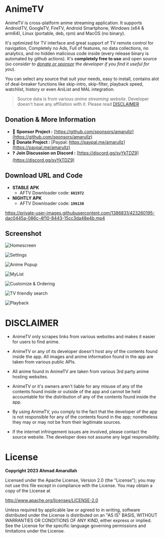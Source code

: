 # AnimeTV

AnimeTV is cross-platform anime streaming application. It supports AndroidTV, GoogleTV, FireTV, Android Smartphone, Windows (x64 & arm64), Linux (portable, deb, rpm) and MacOS (no binary).

It's optimized for TV interface and great support of TV remote control for navigation, Completely no Ads, Full of features, no data collections, no analytics, and no hidden malicious code inside (every release binary is automated by github actions). It's **completely free to use** and open source (*so consider to [donate or sponsor](#donation--more-information) the developer if you find it useful for you*).

You can select any source that suit your needs, easy to install, contains alot of deal-breaker functions like skip-intro, skip-filter, playback speed, watchlist, history or even AniList and MAL integration.

> Source data is from various *anime streaming website*. Developer doesn't have any affiliation with it. Please read [DISCLAIMER](#DISCLAIMER)

## Donation & More Information
- 💖 **Sponsor Project :** [https://github.com/sponsors/amarullz](https://github.com/sponsors/amarullz)
- 💝 **Donate Project :** [Paypal: https://paypal.me/amarullz](https://paypal.me/amarullz)
- ❓ **Join Discussion on Discord :**  [https://discord.gg/syYkTDZ9](https://discord.gg/syYkTDZ9)

## Download URL and Code
- **STABLE APK**
  - AFTV Downloader code: **`601972`**
- **NIGHTLY APK**
  - AFTV Downloader code: **`196130`**

https://private-user-images.githubusercontent.com/1386831/423260195-dac0445a-086c-4f10-8443-15cc3da48e4b.mp4


## Screenshot
![Homescreen](https://github.com/amarullz/AnimeTV/assets/1386831/d05c7e5d-8abc-4fed-9183-0c58aa815c44)

![Settings](https://github.com/amarullz/AnimeTV/assets/1386831/68686765-a7eb-4fe8-bc69-f69996053a5d)

![Anime Popup](https://github.com/amarullz/AnimeTV/assets/1386831/c8854596-1984-4c54-993d-d358d9943e7d)

![MyList](https://github.com/amarullz/AnimeTV/assets/1386831/9d8a9e51-c3a0-43c0-a487-c9fb36949c43)

![Customize & Ordering](https://github.com/amarullz/AnimeTV/assets/1386831/b1c86f23-5ca3-4008-95f6-c3107e062f07)

![TV friendly search](https://github.com/amarullz/AnimeTV/assets/1386831/59e722d8-f695-4245-8783-1d1675906c98)

![Playback](https://github.com/amarullz/AnimeTV/assets/1386831/ff1c0363-746d-4216-831b-cf60f4dce243)

# DISCLAIMER

* AnimeTV only scrapes links from various websites and makes it easier for users to find anime.

* AnimeTV or any of its developer doesn't host any of the contents found inside the app. All images and anime information found in the app are taken from various public APIs.

* All anime found in AnimeTV are taken from various 3rd party anime hosting websites.

* AnimeTV or it's owners aren't liable for any misuse of any of the contents found inside or outside of the app and cannot be held accountable for the distribution of any of the contents found inside the app.

* By using AnimeTV, you comply to the fact that the developer of the app is not responsible for any of the contents found in the app; nonetheless they may or may not be from their legitimate sources.

* If the internet infringement issues are involved, please contact the source website. The developer does not assume any legal responsibility.

# License
**Copyright 2023 Ahmad Amarullah**

Licensed under the Apache License, Version 2.0 (the "License");
you may not use this file except in compliance with the License.
You may obtain a copy of the License at

http://www.apache.org/licenses/LICENSE-2.0

Unless required by applicable law or agreed to in writing, software
distributed under the License is distributed on an "AS IS" BASIS,
WITHOUT WARRANTIES OR CONDITIONS OF ANY KIND, either express or implied.
See the License for the specific language governing permissions and
limitations under the License.
